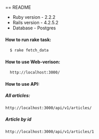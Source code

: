 == README

* Ruby version - 2.2.2
* Rails version - 4.2.5.2
* Database - Postgres

#### How to run rake task:
```sh
  $ rake fetch_data
```
#### How to use Web-verison:
```sh
  http://localhost:3000/
```  
#### How to use API:
##### All articles:
```sh
http://localhost:3000/api/v1/articles/
```

##### Article by id
```sh
http://localhost:3000/api/v1/articles/1
```
